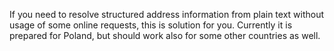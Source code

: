 If you need to resolve structured address information from plain text without usage of some online requests, this is solution for you.
Currently it is prepared for Poland, but should work also for some other countries as well.